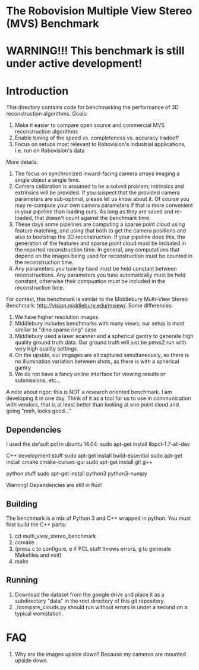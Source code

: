# The Robovision Multiple View Stereo (MVS) Benchmark

# WARNING!!! This benchmark is still under active development! 

# Introduction

This directory contains code for benchmarking the performance of 3D reconstruction algorithms. Goals:

1. Make it easier to compare open source and commercial MVS reconstruction algorithms
1. Enable tuning of the speed vs. completeness vs. accuracy tradeoff
1. Focus on setups most relevant to Robovision's industrial applications, i.e. run on Robovision's data

More details:

1. The focus on synchronized inward-facing camera arrays imaging a single object a single time.
1. Camera calibration is assumed to be a solved problem; intrinsics and extrinsics will be provided. If you suspect that the provided camera parameters are sub-optimal, please let us know about it. Of course you may re-compute your own camera parameters if that is more convenient in your pipeline than loading ours. As long as they are saved and re-loaded, that doesn't count against the benchmark time.
1. These days some pipelines are computing a sparse point cloud using feature matching, and using that both to get the camera positions and also to bootstrap the 3D reconstruction. If your pipeline does this, the generation of the features and sparse point cloud must be included in the reported reconstruction time. In general, any computations that depend on the images being used for reconstruction must be counted in the reconstruction time. 
1. Any parameters you tune by hand must be held constant between reconstructions. Any parameters you tune automatically must be held constant, otherwise their compuation must be included in the reconstruction time.

For context, this benchmark is similar to the Middlebury Multi-View Stereo Benchmark: http://vision.middlebury.edu/mview/. Some differences:
1. We have higher resolution images
1. Middlebury includes benchmarks with many views; our setup is most similar to "dino sparse ring" case
1. Middlebury used a laser scanner and a spherical gantry to generate high quality ground truth data. Our ground truth will just be pmvs2 run with very high quality settings.
1. On the upside, our imgages are all captured simultaneously, so there is no illumination variation between shots, as there is with a spherical gantry
1. We do not have a fancy online interface for viewing results or submissions, etc... 

A note about rigor: this is NOT a research oriented benchmark. I am developing it in one day. Think of it as a tool for us to use in communication with vendors, that is at least better than looking at one point cloud and going "meh, looks good..."

## Dependencies
I used the default pcl in ubuntu 14.04:
sudo apt-get install libpcl-1.7-all-dev

C++ development stuff
sudo apt-get install build-essential
sudo apt-get install cmake cmake-curses-gui
sudo apt-get install git g++

python stuff
sudo apt-get install python3 python3-numpy

Warning! Dependencies are still in flux!

## Building

The benchmark is a mix of Python 3 and C++ wrapped in python. You must first build the C++ parts:

1. cd multi_view_stereo_benchmark
1. ccmake .
1. (press c to configure, e if PCL stuff throws errors, g to generate Makefiles and exit)
1. make

## Running

1. Download the dataset from the google drive and place it as a subdirectory "data" in the root directory of this git repository.
1. ./compare_clouds.py should run without errors in under a second on a typical workstation.

# FAQ

1. Why are the images upside down? Because my cameras are mounted upside down.
